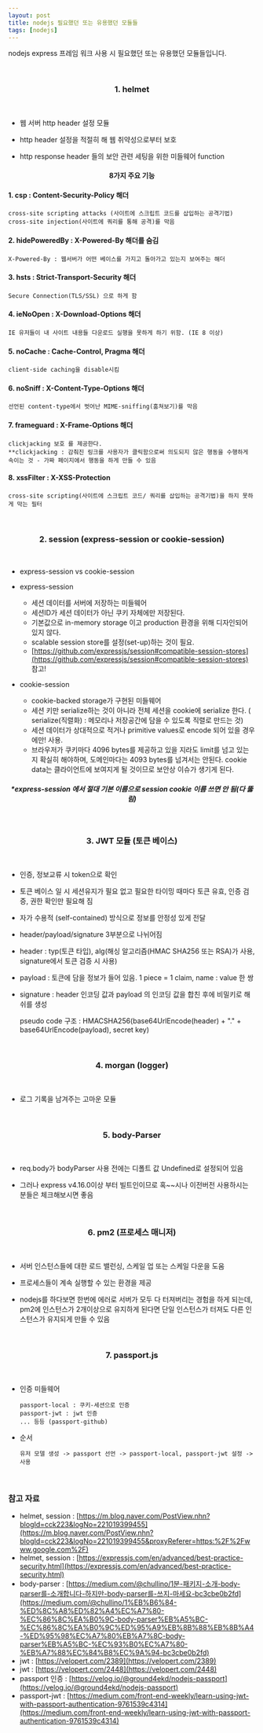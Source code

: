 ```yaml
---
layout: post
title: nodejs 필요했던 또는 유용했던 모듈들
tags: [nodejs]
---
```


 nodejs express 프레임 워크 사용 시 필요했던 또는 유용했던 모듈들입니다.

<br />

### <center>1. helmet</center>

<br />

 - 웹 서버 http header 설정 모듈

 - http header 설정을 적절히 해 웹 취약성으로부터 보호

 - http response header 들의 보안 관련 세팅을 위한 미들웨어 function

#### <center>8가지 주요 기능</center>

#### 1. csp : Content-Security-Policy 해더
    cross-site scripting attacks (사이트에 스크립트 코드를 삽입하는 공격기법)
    cross-site injection(사이트에 쿼리를 통해 공격)를 막음

#### 2. hidePoweredBy : X-Powered-By 해더를 숨김
    X-Powered-By : 웹서버가 어떤 베이스를 가지고 돌아가고 있는지 보여주는 해더

#### 3. hsts : Strict-Transport-Security 해더
    Secure Connection(TLS/SSL) 으로 하게 함

#### 4. ieNoOpen : X-Download-Options 해더
    IE 유저들이 내 사이트 내용들 다운로드 실행을 못하게 하기 위함. (IE 8 이상)

#### 5. noCache : Cache-Control, Pragma 해더
    client-side caching을 disable시킴

#### 6. noSniff : X-Content-Type-Options 해더
    선언된 content-type에서 벗어난 MIME-sniffing(훔쳐보기)를 막음

#### 7. frameguard : X-Frame-Options 해더
    clickjacking 보호 를 제공한다.
    **clickjacking : 감춰진 링크를 사용자가 클릭함으로써 의도되지 않은 행동을 수행하게 속이는 것 - 가짜 페이지에서 행동을 하게 만들 수 있음

#### 8. xssFilter : X-XSS-Protection
    cross-site scripting(사이트에 스크립트 코드/ 쿼리를 삽입하는 공격기법)을 하지 못하게 막는 필터
    
<br />

### <center>2. session (express-session or cookie-session) </center>

<br />

   - express-session vs cookie-session

   - express-session
     - 세션 데이터를 서버에 저장하는 미들웨어
     - 세션ID가 세션 데이터가 아닌 쿠키 자체에만 저장된다.
     - 기본값으로 in-memory storage 이고 production 환경을 위해 디자인되어 있지 않다.
     - scalable session store를 설정(set-up)하는 것이 필요.
     - [https://github.com/expressjs/session#compatible-session-stores](https://github.com/expressjs/session#compatible-session-stores) 참고!

   - cookie-session
     - cookie-backed storage가 구현된 미들웨어
     - 세션 키만 serialize하는 것이 아니라 전체 세션을 cookie에 serialize 한다. ( serialize(직렬화) : 메모리나 저장공간에 담을 수 있도록 직렬로 만드는 것)
     - 세션 데이터가 상대적으로 적거나 primitive values로 encode 되어 있을 경우에만! 사용.
     - 브라우저가 쿠키마다 4096 bytes를 제공하고 있을 지라도 limit를 넘고 있는 지 확실히 해야하며, 도메인마다는 4093 bytes를 넘겨서는 안된다. cookie data는 클라이언트에 보여지게 될 것이므로 보안상 이슈가 생기게 된다.

##### <center>*express-session 에서 절대 기본 이름으로 session cookie 이름 쓰면 안 됨(다 뚫림)</center>

<br />

### <center>3. JWT 모듈 (토큰 베이스)</center>

<br />
  
  - 인증, 정보교류 시 token으로 확인

  - 토큰 베이스 일 시 세션유지가 필요 없고 필요한 타이밍 때마다 토큰 유효, 인증 검증, 권한 확인만 필요해 짐

  - 자가 수용적 (self-contained) 방식으로 정보를 안정성 있게 전달

  - header/payload/signature 3부분으로 나뉘어짐

  - header : typ(토큰 타입), alg(해싱 알고리즘(HMAC SHA256 또는 RSA)가 사용, signature에서 토큰 검증 시 사용)

  - payload : 토큰에 담을 정보가 들어 있음. 1 piece = 1 claim, name : value 한 쌍

  - signature : header 인코딩 값과 payload 의 인코딩 값을 합친 후에 비밀키로 해쉬를 생성

     pseudo code 구조 : HMACSHA256(base64UrlEncode(header) + "." + base64UrlEncode(payload), secret key)

<br />

### <center>4. morgan (logger)</center>

<br />

  - 로그 기록을 남겨주는 고마운 모듈

<br />

### <center>5. body-Parser</center>

<br />

  - req.body가 bodyParser 사용 전에는 디폴트 값 Undefined로 설정되어 있음

  - 그러나 express v4.16.0이상 부터 빌트인이므로 혹~~시나 이전버전 사용하시는 분들은 체크해보시면 좋음

<br />
  
### <center>6. pm2 (프로세스 매니저)</center>

<br />

  - 서버 인스턴스들에 대한 로드 밸런싱, 스케일 업 또는 스케일 다운을 도움

  - 프로세스들이 계속 실행할 수 있는 환경을 제공

  - nodejs를 하다보면 한번에 에러로 서버가 모두 다 터져버리는 경험을 하게 되는데, pm2에 인스턴스가 2개이상으로 유지하게 된다면 단일 인스턴스가 터져도 다른 인스턴스가 유지되게 만들 수 있음

<br />

### <center>7. passport.js</center>

<br />
  
  - 인증 미들웨어
  
        passport-local : 쿠키-세션으로 인증
        passport-jwt : jwt 인증
        ... 등등 (passport-github)

  - 순서
  
        유저 모델 생성 -> passport 선언 -> passport-local, passport-jwt 설정 -> 사용 

<br />

### 참고 자료 

 - helmet, session : [https://m.blog.naver.com/PostView.nhn?blogId=cck223&logNo=221019399455](https://m.blog.naver.com/PostView.nhn?blogId=cck223&logNo=221019399455&proxyReferer=https:%2F%2Fwww.google.com%2F)
 - helmet, session : [https://expressjs.com/en/advanced/best-practice-security.html](https://expressjs.com/en/advanced/best-practice-security.html)
 - body-parser : [https://medium.com/@chullino/1분-패키지-소개-body-parser를-소개합니다-하지만-body-parser를-쓰지-마세요-bc3cbe0b2fd](https://medium.com/@chullino/1%EB%B6%84-%ED%8C%A8%ED%82%A4%EC%A7%80-%EC%86%8C%EA%B0%9C-body-parser%EB%A5%BC-%EC%86%8C%EA%B0%9C%ED%95%A9%EB%8B%88%EB%8B%A4-%ED%95%98%EC%A7%80%EB%A7%8C-body-parser%EB%A5%BC-%EC%93%B0%EC%A7%80-%EB%A7%88%EC%84%B8%EC%9A%94-bc3cbe0b2fd)
 - jwt : [https://velopert.com/2389](https://velopert.com/2389)
 - jwt : [https://velopert.com/2448](https://velopert.com/2448)
 - passport 인증 : [https://velog.io/@ground4ekd/nodejs-passport](https://velog.io/@ground4ekd/nodejs-passport)
 - passport-jwt : [https://medium.com/front-end-weekly/learn-using-jwt-with-passport-authentication-9761539c4314](https://medium.com/front-end-weekly/learn-using-jwt-with-passport-authentication-9761539c4314)